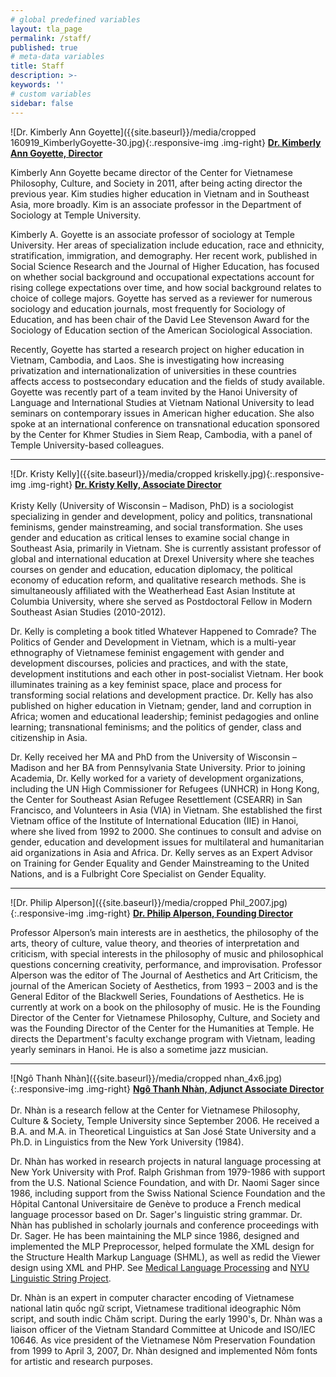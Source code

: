 ```yaml
---
# global predefined variables
layout: tla_page
permalink: /staff/
published: true
# meta-data variables
title: Staff
description: >-
keywords: ''
# custom variables
sidebar: false
---
```

![Dr. Kimberly Ann Goyette]({{site.baseurl}}/media/cropped 160919_KimberlyGoyette-30.jpg){:.responsive-img .img-right}
**[Dr. Kimberly Ann Goyette, Director](https://liberalarts.temple.edu/academics/faculty/goyette-kimberly)**<br> 

Kimberly Ann Goyette became director of the Center for Vietnamese Philosophy, Culture, and Society in 2011, after being acting director the previous year. Kim studies higher education in Vietnam and in Southeast Asia, more broadly. Kim is an associate professor in the Department of Sociology at Temple University.

Kimberly A. Goyette is an associate professor of sociology at Temple University.  Her areas of specialization include education, race and ethnicity, stratification, immigration, and demography.  Her recent work, published in Social Science Research and the Journal of Higher Education, has focused on whether social background and occupational expectations account for rising college expectations over time, and how social background relates to choice of college majors.  Goyette has served as a reviewer for numerous sociology and education journals, most frequently for Sociology of Education, and has been chair of the David Lee Stevenson Award for the Sociology of Education section of the American Sociological Association.

Recently, Goyette has started a research project on higher education in Vietnam, Cambodia, and Laos.  She is investigating how increasing privatization and internationalization of universities in these countries affects access to postsecondary education and the fields of study available.  Goyette was recently part of a team invited by the Hanoi University of Language and International Studies at Vietnam National University to lead seminars on contemporary issues in American higher education.  She also spoke at an international conference on transnational education sponsored by the Center for Khmer Studies in Siem Reap, Cambodia, with a panel of Temple University-based colleagues.

___

![Dr. Kristy Kelly]({{site.baseurl}}/media/cropped kriskelly.jpg){:.responsive-img .img-right}
**[Dr. Kristy Kelly, Associate Director](mailto:kek72@drexel.edu)**<br>  
Kristy Kelly (University of Wisconsin – Madison, PhD) is a sociologist specializing in gender and development, policy and politics, transnational feminisms, gender mainstreaming, and social transformation. She uses gender and education as critical lenses to examine social change in Southeast Asia, primarily in Vietnam. She is currently assistant professor of global and international education at Drexel University where she teaches courses on gender and education, education diplomacy, the political economy of education reform, and qualitative research methods. She is simultaneously affiliated with the Weatherhead East Asian Institute at Columbia University, where she served as Postdoctoral Fellow in Modern Southeast Asian Studies (2010-2012).

Dr. Kelly is completing a book titled Whatever Happened to Comrade? The Politics of Gender and Development in Vietnam, which is a multi-year ethnography of Vietnamese feminist engagement with gender and development discourses, policies and practices, and with the state, development institutions and each other in post-socialist Vietnam. Her book illuminates training as a key feminist space, place and process for transforming social relations and development practice. Dr. Kelly has also published on higher education in Vietnam; gender, land and corruption in Africa; women and educational leadership; feminist pedagogies and online learning; transnational feminisms; and the politics of gender, class and citizenship in Asia.

Dr. Kelly received her MA and PhD from the University of Wisconsin – Madison and her BA from Pennsylvania State University. Prior to joining Academia, Dr. Kelly worked for a variety of development organizations, including the UN High Commissioner for Refugees (UNHCR) in Hong Kong, the Center for Southeast Asian Refugee Resettlement (CSEARR) in San Francisco, and Volunteers in Asia (VIA) in Vietnam. She established the first Vietnam office of the Institute of International Education (IIE) in Hanoi, where she lived from 1992 to 2000. She continues to consult and advise on gender, education and development issues for multilateral and humanitarian aid organizations in Asia and Africa. Dr. Kelly serves as an Expert Advisor on Training for Gender Equality and Gender Mainstreaming to the United Nations, and is a Fulbright Core Specialist on Gender Equality.

___
 
![Dr. Philip Alperson]({{site.baseurl}}/media/cropped Phil_2007.jpg){:.responsive-img .img-right}
**[Dr. Philip Alperson, Founding Director](https://liberalarts.temple.edu/academics/faculty/alperson-philip-0)**<br> 

Professor Alperson’s main interests are in aesthetics, the philosophy of the arts, theory of culture, value theory, and theories of interpretation and criticism, with special interests in the philosophy of music and philosophical questions concerning creativity, performance, and improvisation. Professor Alperson was the editor of The Journal of Aesthetics and Art Criticism, the journal of the American Society of Aesthetics, from 1993 – 2003 and is the General Editor of the Blackwell Series, Foundations of Aesthetics. He is currently at work on a book on the philosophy of music. He is the Founding Director of the Center for Vietnamese Philosophy, Culture, and Society and was the Founding Director of the Center for the Humanities at Temple. He directs the Department's faculty exchange program with Vietnam, leading yearly seminars in Hanoi. He is also a sometime jazz musician.

___

![Ngô Thanh Nhàn]({{site.baseurl}}/media/cropped nhan_4x6.jpg){:.responsive-img .img-right}
**[Ngô Thanh Nhàn, Adjunct Associate Director](mailto:nhane@temple.edu)**<br>  
Dr. Nhàn is a research fellow at the Center for Vietnamese Philosophy, Culture & Society, Temple University since September 2006. He received a B.A. and M.A. in Theoretical Linguistics at San José State University and a Ph.D. in Linguistics from the New York University (1984).

Dr. Nhàn has worked in research projects in natural language processing at New York University with Prof. Ralph Grishman from 1979-1986 with support from the U.S. National Science Foundation, and with Dr. Naomi Sager since 1986, including support from the Swiss National Science Foundation and the Hôpital Cantonal Universitaire de Genève to produce a French medical language processor based on Dr. Sager's linguistic string grammar. Dr. Nhàn has published in scholarly journals and conference proceedings with Dr. Sager. He has been maintaining the MLP since 1986, designed and implemented the MLP Preprocessor, helped formulate the XML design for the Structure Health Markup Language (SHML), as well as redid the Viewer design using XML and PHP. See [Medical Language Processing](http://mlp-xml.sourceforge.net/) and [NYU Linguistic String Project](http://www.cs.nyu.edu/cs/projects/lsp).

Dr. Nhàn is an expert in computer character encoding of Vietnamese national latin quốc ngữ script, Vietnamese traditional ideographic Nôm script, and south indic Chăm script. During the early 1990's, Dr. Nhàn was a liaison officer of the Vietnam Standard Committee at Unicode and ISO/IEC 10646. As vice president of the Vietnamese Nôm Preservation Foundation from 1999 to April 3, 2007, Dr. Nhàn designed and implemented Nôm fonts for artistic and research purposes.
 
